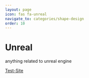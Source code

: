 ```yaml
---
layout: page
icon: fas fa-unreal
navigate_to: categories/shape-design
order: 10
---
```


# Unreal

anything related to unreal engine

[Test-Site](/UE/test-site)